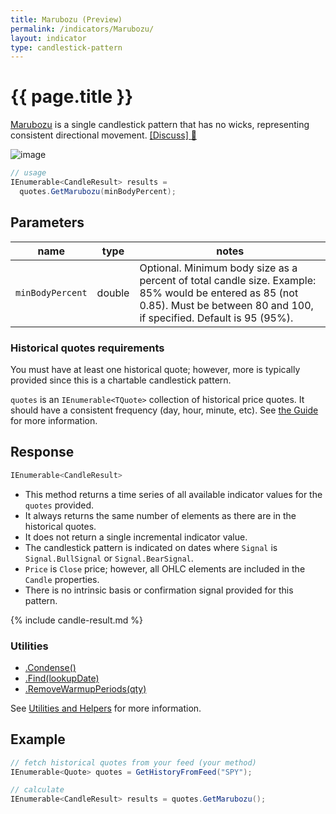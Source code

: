 ```yaml
---
title: Marubozu (Preview)
permalink: /indicators/Marubozu/
layout: indicator
type: candlestick-pattern
---
```


# {{ page.title }}

[Marubozu](https://en.wikipedia.org/wiki/Marubozu) is a single candlestick pattern that has no wicks, representing consistent directional movement.
[[Discuss] :speech_balloon:]({{site.github.repository_url}}/discussions/512 "Community discussion about this indicator")

![image]({{site.baseurl}}/assets/charts/Marubozu.png)

```csharp
// usage
IEnumerable<CandleResult> results =
  quotes.GetMarubozu(minBodyPercent);
```

## Parameters

| name | type | notes
| -- |-- |--
| `minBodyPercent` | double | Optional.  Minimum body size as a percent of total candle size.  Example: 85% would be entered as 85 (not 0.85).  Must be between 80 and 100, if specified.  Default is 95 (95%).

### Historical quotes requirements

You must have at least one historical quote; however, more is typically provided since this is a chartable candlestick pattern.

`quotes` is an `IEnumerable<TQuote>` collection of historical price quotes.  It should have a consistent frequency (day, hour, minute, etc).  See [the Guide]({{site.baseurl}}/guide/#historical-quotes) for more information.

## Response

```csharp
IEnumerable<CandleResult>
```

- This method returns a time series of all available indicator values for the `quotes` provided.
- It always returns the same number of elements as there are in the historical quotes.
- It does not return a single incremental indicator value.
- The candlestick pattern is indicated on dates where `Signal` is `Signal.BullSignal` or `Signal.BearSignal`.
- `Price` is `Close` price; however, all OHLC elements are included in the `Candle` properties.
- There is no intrinsic basis or confirmation signal provided for this pattern.

{% include candle-result.md %}

### Utilities

- [.Condense()]({{site.baseurl}}/utilities#condense)
- [.Find(lookupDate)]({{site.baseurl}}/utilities#find-indicator-result-by-date)
- [.RemoveWarmupPeriods(qty)]({{site.baseurl}}/utilities#remove-warmup-periods)

See [Utilities and Helpers]({{site.baseurl}}/utilities#utilities-for-indicator-results) for more information.

## Example

```csharp
// fetch historical quotes from your feed (your method)
IEnumerable<Quote> quotes = GetHistoryFromFeed("SPY");

// calculate
IEnumerable<CandleResult> results = quotes.GetMarubozu();
```
